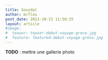 ```yaml
---
title: Souzdal
author: mrflos
post_date: 2012-10-12 11:50:25
layout: article
#image:
#  teaser: teaser-debut-voyage-grece.jpg
#  feature: featured-debut-voyage-grece.jpg
---
```

**TODO** : mettre une gallerie photo
